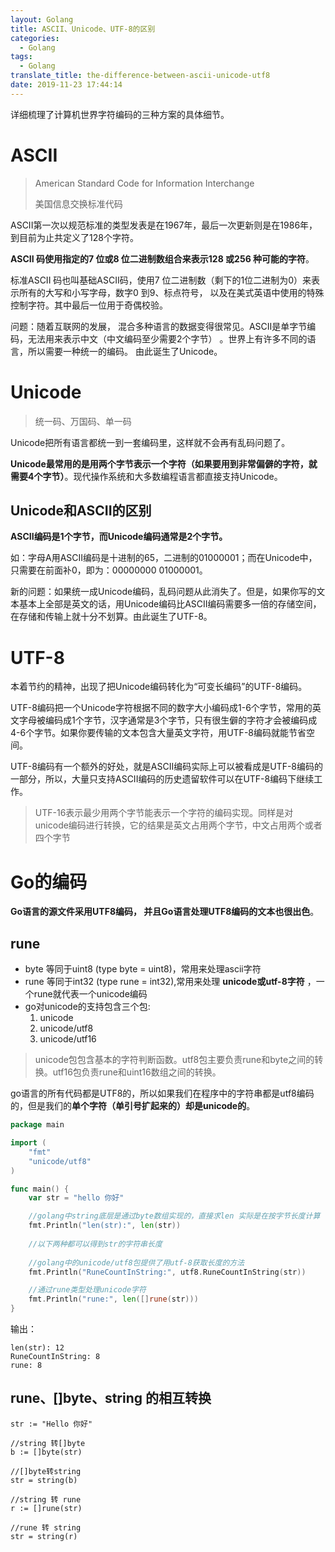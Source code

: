 ```yaml
---
layout: Golang
title: ASCII、Unicode、UTF-8的区别
categories:
  - Golang
tags:
  - Golang
translate_title: the-difference-between-ascii-unicode-utf8
date: 2019-11-23 17:44:14
---
```

详细梳理了计算机世界字符编码的三种方案的具体细节。
<!--more-->

# ASCII 
> American Standard Code for Information Interchange
>
> 美国信息交换标准代码
  
ASCII第一次以规范标准的类型发表是在1967年，最后一次更新则是在1986年，到目前为止共定义了128个字符。

**ASCII 码使用指定的7 位或8 位二进制数组合来表示128 或256 种可能的字符**。

标准ASCII 码也叫基础ASCII码，使用7 位二进制数（剩下的1位二进制为0）来表示所有的大写和小写字母，数字0 到9、标点符号， 以及在美式英语中使用的特殊控制字符。其中最后一位用于奇偶校验。

问题：随着互联网的发展， 混合多种语言的数据变得很常见。ASCII是单字节编码，无法用来表示中文（中文编码至少需要2个字节） 。世界上有许多不同的语言，所以需要一种统一的编码。 由此诞生了Unicode。

# Unicode
> 统一码、万国码、单一码

Unicode把所有语言都统一到一套编码里，这样就不会再有乱码问题了。

**Unicode最常用的是用两个字节表示一个字符（如果要用到非常偏僻的字符，就需要4个字节）**。现代操作系统和大多数编程语言都直接支持Unicode。

## Unicode和ASCII的区别
**ASCII编码是1个字节，而Unicode编码通常是2个字节。**

如：字母A用ASCII编码是十进制的65，二进制的01000001；而在Unicode中，只需要在前面补0，即为：00000000 01000001。
 
新的问题：如果统一成Unicode编码，乱码问题从此消失了。但是，如果你写的文本基本上全部是英文的话，用Unicode编码比ASCII编码需要多一倍的存储空间，在存储和传输上就十分不划算。由此诞生了UTF-8。

# UTF-8
本着节约的精神，出现了把Unicode编码转化为“可变长编码”的UTF-8编码。

UTF-8编码把一个Unicode字符根据不同的数字大小编码成1-6个字节，常用的英文字母被编码成1个字节，汉字通常是3个字节，只有很生僻的字符才会被编码成4-6个字节。如果你要传输的文本包含大量英文字符，用UTF-8编码就能节省空间。

UTF-8编码有一个额外的好处，就是ASCII编码实际上可以被看成是UTF-8编码的一部分，所以，大量只支持ASCII编码的历史遗留软件可以在UTF-8编码下继续工作。

> UTF-16表示最少用两个字节能表示一个字符的编码实现。同样是对unicode编码进行转换，它的结果是英文占用两个字节，中文占用两个或者四个字节

# Go的编码

**Go语言的源文件采用UTF8编码， 并且Go语言处理UTF8编码的文本也很出色**。

## rune

- byte 等同于uint8 (type byte = uint8)，常用来处理ascii字符
- rune 等同于int32 (type rune = int32),常用来处理 __unicode或utf-8字符__ ，一个rune就代表一个unicode编码
- go对unicode的支持包含三个包:
    1. unicode
    2. unicode/utf8
    3. unicode/utf16
> unicode包包含基本的字符判断函数。utf8包主要负责rune和byte之间的转换。utf16包负责rune和uint16数组之间的转换。

go语言的所有代码都是UTF8的，所以如果我们在程序中的字符串都是utf8编码的，但是我们的**单个字符（单引号扩起来的）却是unicode的**。 

```go
package main

import (
    "fmt"
    "unicode/utf8"
)

func main() {
    var str = "hello 你好"

    //golang中string底层是通过byte数组实现的，直接求len 实际是在按字节长度计算  所以一个汉字占3个字节算了3个长度
    fmt.Println("len(str):", len(str))
    
    //以下两种都可以得到str的字符串长度
    
    //golang中的unicode/utf8包提供了用utf-8获取长度的方法
    fmt.Println("RuneCountInString:", utf8.RuneCountInString(str))

    //通过rune类型处理unicode字符
    fmt.Println("rune:", len([]rune(str)))
}
```
输出：
```
len(str): 12
RuneCountInString: 8
rune: 8
```

## rune、[]byte、string 的相互转换
```
str := "Hello 你好"

//string 转[]byte
b := []byte(str)

//[]byte转string
str = string(b)

//string 转 rune
r := []rune(str)

//rune 转 string
str = string(r)
```
